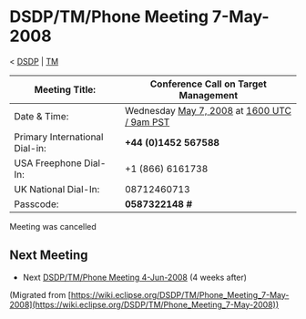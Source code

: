 

DSDP/TM/Phone Meeting 7-May-2008
================================

< [DSDP](/DSDP "DSDP")‎ | [TM](/DSDP/TM "DSDP/TM")

| Meeting Title: | **Conference Call on Target Management** |
| --- | --- |
| Date & Time: | Wednesday [May 7, 2008](/index.php?title=May_7,_2008&action=edit&redlink=1 "May 7, 2008 (page does not exist)") at [1600 UTC / 9am PST](http://www.timeanddate.com/worldclock/fixedtime.html?month=5&day=7&year=2008&hour=16&min=00&sec=0&p1=0) |
| Primary International Dial-in: | **+44 (0)1452 567588** |
| USA Freephone Dial-In: | +1 (866) 6161738 |
| UK National Dial-In: | 08712460713 |
| Passcode: | **0587322148 #** |

Meeting was cancelled

Next Meeting
------------

*   Next [DSDP/TM/Phone Meeting 4-Jun-2008](/DSDP/TM/Phone_Meeting_4-Jun-2008 "DSDP/TM/Phone Meeting 4-Jun-2008") (4 weeks after)


(Migrated from [https://wiki.eclipse.org/DSDP/TM/Phone_Meeting_7-May-2008](https://wiki.eclipse.org/DSDP/TM/Phone_Meeting_7-May-2008))